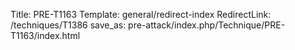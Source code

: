 Title: PRE-T1163
Template: general/redirect-index
RedirectLink: /techniques/T1386
save_as: pre-attack/index.php/Technique/PRE-T1163/index.html